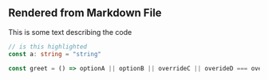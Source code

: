 ## Rendered from Markdown File

This is some text describing the code
```typescript
// is this highlighted
const a: string = "string"

const greet = () => optionA || optionB || overrideC || overideD === overrideA
```
